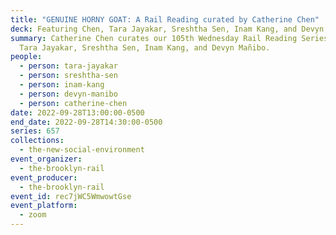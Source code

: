 ```yaml
---
title: "GENUINE HORNY GOAT: A Rail Reading curated by Catherine Chen"
deck: Featuring Chen, Tara Jayakar, Sreshtha Sen, Inam Kang, and Devyn Mañibo
summary: Catherine Chen curates our 105th Wednesday Rail Reading Series with
  Tara Jayakar, Sreshtha Sen, Inam Kang, and Devyn Mañibo.
people:
  - person: tara-jayakar
  - person: sreshtha-sen
  - person: inam-kang
  - person: devyn-manibo
  - person: catherine-chen
date: 2022-09-28T13:00:00-0500
end_date: 2022-09-28T14:30:00-0500
series: 657
collections:
  - the-new-social-environment
event_organizer:
  - the-brooklyn-rail
event_producer:
  - the-brooklyn-rail
event_id: rec7jWC5WmwowtGse
event_platform:
  - zoom
---
```


